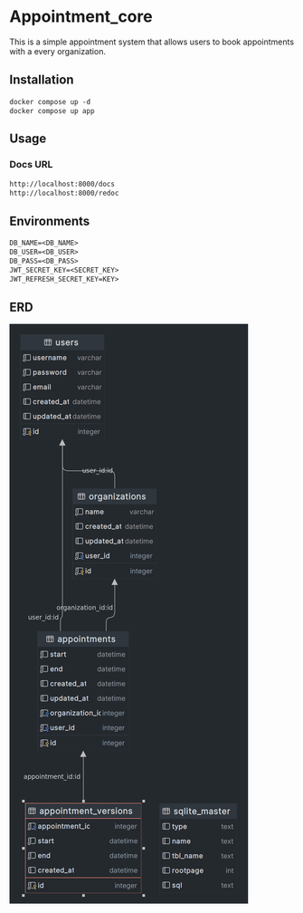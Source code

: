 # Appointment_core

This is a simple appointment system that allows users to book appointments with a every organization.

## Installation
```
docker compose up -d
docker compose up app
```

## Usage
### Docs URL
```
http://localhost:8000/docs
http://localhost:8000/redoc
```

## Environments
```
DB_NAME=<DB_NAME>
DB_USER=<DB_USER>
DB_PASS=<DB_PASS>
JWT_SECRET_KEY=<SECRET_KEY>
JWT_REFRESH_SECRET_KEY=KEY>
```



## ERD
![ERD](appointments-erd.png)

#


## 


